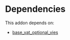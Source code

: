 # Dependencies

This addon depends on:

- [base_vat_optional_vies](../../../../odoo-bringout-oca-account-financial-tools-base_vat_optional_vies)
